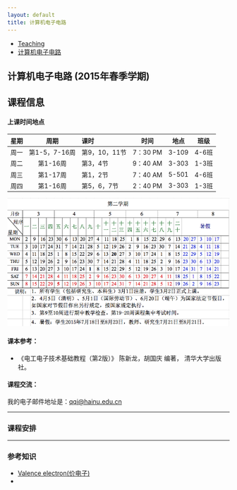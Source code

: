 ```yaml
---
layout: default
title: 计算机电子电路
---
```


<ul class="breadcrumb">
<li><a href="/teaching/">Teaching</a> <span class="divider"></span></li>
<li><a href="/teaching/Electronics/">计算机电子电路</a> <span class="divider"></span></li> 
</ul>

## 计算机电子电路 (2015年春季学期)

## 课程信息

#### 上课时间地点

| 星期   | 周期  | 课时|时间| 地点| 班级 |
|:---------:|:-------:|:---------|:--------:|:--------:|:--------:|
|周一 | 	第1-5，7-16周|第9，10，11节  | 7：30 PM  | 3-109   | 4-6班 |
|周二 | 	第1-16周		|第3，4节  | 9：40 AM  | 3-303   |1-3班 |
|周三 | 	第1-17周		|第1，2节  | 7：40 AM  | 5-501   |4-6班 |
|周四 | 	第1-16周		|第5，6，7节  | 2：40 PM  | 3-303   |1-3班 |

![2014-2015第2学期教学日历](images/agenda_2014-2015_2.png)



#### 课本参考：

* 《电工电子技术基础教程（第2版）》 陈新龙，胡国庆 编著， 清华大学出版社。

#### 课程交流：
我的电子邮件地址是：qqi@hainu.edu.cn

------

### 课程安排

------

### 参考知识

* [Valence electron(价电子)](http://en.wikipedia.org/wiki/Valence_electron)
* []()